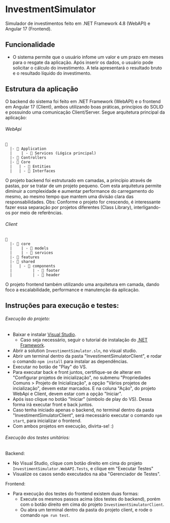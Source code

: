 # InvestmentSimulator
Simulador de investimentos feito em .NET Framework 4.8 (WebAPI) e Angular 17 (Frontend).

## Funcionalidade
* O sistema permite que o usuário infome um valor e um prazo em meses para o resgate da aplicação. Após inserir os dados, o usuário pode solicitar o cálculo do investimento. A tela apresentará o resultado bruto e o resultado líquido do investimento.

## Estrutura da aplicação

O backend do sistema foi feito em .NET Framework (WebAPI) e o frontend em Angular 17 (Client), ambos utilizando boas práticas, princípios do SOLID e possuindo uma comunicação Client/Server. Segue arquitetura principal da aplicação:

###### WebApi
```
📁 
  |- 📁 Application
  |    | - 📁 Services (Lógica principal)
  |- 📁 Controllers
  |- 📁 Core
  |   | - 📁 Entities
  |   | - 📁 Interfaces
```
O projeto backend foi estruturado em camadas, a princípio através de pastas, por se tratar de um projeto pequeno. Com esta arquitetura permite diminuir a complexidade e aumentar performance do carregamento do mesmo, ao mesmo tempo que mantem uma divisão clara das responsabilidades. Obs: Conforme o projeto for crescendo, é interessante fazer essa separação por projetos diferentes (Class Library), interligando-os por meio de referências.

###### Client
```
📁 
  |- 📁 core
  |    | - 📁 models
  |    | - 📁 services
  |- 📁 features
  |- 📁 shared
  |   | - 📁 components
  |         | - 📁 footer
  |         | - 📁 header
```
O projeto frontend também utilizando uma arquitetura em camada, dando foco a escalabilidade, performance e manutenção da aplicação.

## Instruções para execução e testes:

###### Execução do projeto:
  
* Baixar e instalar [Visual Studio](https://visualstudio.microsoft.com/pt-br/downloads/).
    *  Caso seja necessário, seguir o tutorial de instalação do [.NET Framework](https://learn.microsoft.com/pt-br/dotnet/framework/).
*  Abrir a solution `InvestimentSimulator.sln`, no visual studio.
*  Abrir um terminal dentro da pasta "InvestimentSimulatorClient", e rodar o comando `npm install` para instalar as dependências.
*  Executar no botão de "Play" do VS.
  * Para executar back e front juntos, certifique-se de alterar em "Configurar projetos de inicialização", no submenu "Propriedades Comuns > Projeto de Inicialização", a opção "Vários projetos de incialização", devem estar marcados. E na coluna "Ação", do projeto WebApi e Client, devem estar com a opção "Iniciar".
  * Após isso clique no botão "Iniciar" (simbolo de play do VS). Dessa forma irá executar front e back juntos.
* Caso tenha iniciado apenas o backend, no terminal dentro da pasta "InvestimentSimulatorClient", será mecessário executar o comando `npm start`, para inicializar o frontend.
* Com ambos projetos em execução, divirta-se! :)

###### Execução dos testes unitários:

Backend:

* No Visual Studio, clique com botão direito em cima do projeto `InvestimentSimulator.WebAPI.Tests`, e clique em "Executar Testes"
* Visualize os casos sendo executados na aba "Gerenciador de Testes".

Frontend:

* Para execução dos testes do frontend existem duas formas:
  * Execute os mesmos passos acima (dos testes do backend), porém com o botão direito em cima do projeto `InvestimentSimulatorClient`.
  * Ou abra um terminal dentro da pasta do projeto client, e rode o comando `npm run test`.

  

